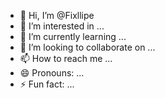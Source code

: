 - 👋 Hi, I’m @Fixllipe
- 👀 I’m interested in ...
- 🌱 I’m currently learning ...
- 💞️ I’m looking to collaborate on ...
- 📫 How to reach me ...
- 😄 Pronouns: ...
- ⚡ Fun fact: ...

<!---
Fixllipe/Fixllipe is a ✨ special ✨ repository because its `README.md` (this file) appears on your GitHub profile.
You can click the Preview link to take a look at your changes.
--->
